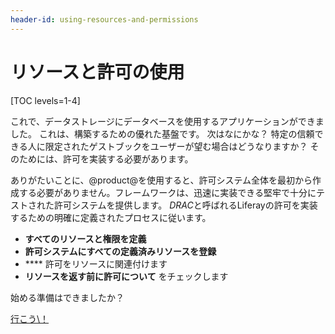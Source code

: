 ```yaml
---
header-id: using-resources-and-permissions
---
```


# リソースと許可の使用

[TOC levels=1-4]

これで、データストレージにデータベースを使用するアプリケーションができました。 これは、構築するための優れた基盤です。 次はなにかな？ 特定の信頼できる人に限定されたゲストブックをユーザーが望む場合はどうなりますか？ そのためには、許可を実装する必要があります。

ありがたいことに、@product@を使用すると、許可システム全体を最初から作成する必要がありません。フレームワークは、迅速に実装できる堅牢で十分にテストされた許可システムを提供します。 *DRAC*と呼ばれるLiferayの許可を実装するための明確に定義されたプロセスに従います。

  - **すべてのリソースと権限を定義**
  - **許可システムにすべての定義済みリソースを登録**
  - **** 許可をリソースに関連付けます
  - **リソースを返す前に許可について** をチェックします

始める準備はできましたか？

<a class="go-link btn btn-primary" href="/docs/7-1/tutorials/-/knowledge_base/t/defining-permissions">行こう\！<span class="icon-circle-arrow-right"></span></a>

